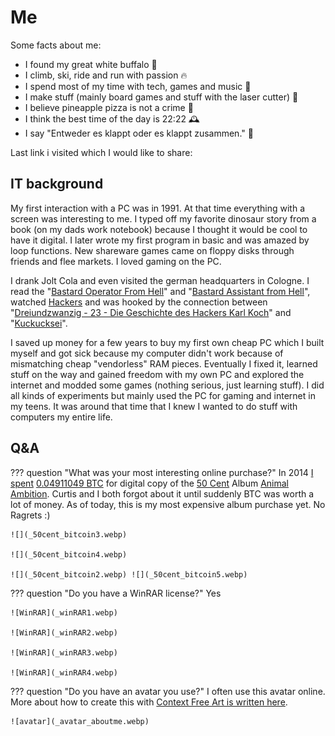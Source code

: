 # Me

Some facts about me:

- I found my great white buffalo 🧡
- I climb, ski, ride and run with passion 🔥
- I spend most of my time with tech, games and music 🤖
- I make stuff (mainly board games and stuff with the laser cutter) 🎲
- I believe pineapple pizza is not a crime 🍕
- I think the best time of the day is 22:22 🕰
- I say "Entweder es klappt oder es klappt zusammen." 😤

Last link i visited which I would like to share:

<script src="https://status.lol/yolo.js?no-emoji"></script>

## IT background

My first interaction with a PC was in 1991. At that time everything with a screen was interesting to me. I typed off my favorite dinosaur story from a book (on my dads work notebook) because I thought it would be cool to have it digital. I later wrote my first program in basic and was amazed by loop functions. New shareware games came on floppy disks through friends and flee markets. I loved gaming on the PC.

I drank Jolt Cola and even visited the german headquarters in Cologne. I read the "[Bastard Operator From Hell](https://bofh.bjash.com/)" and "[Bastard Assistant from Hell](https://de.wikipedia.org/wiki/Bastard_Assistant_from_Hell)", watched [Hackers](https://en.wikipedia.org/wiki/Hackers_(film)) and was hooked by the connection between "[Dreiundzwanzig - 23 - Die Geschichte des Hackers Karl Koch](https://de.wikipedia.org/wiki/23_%E2%80%93_Nichts_ist_so_wie_es_scheint)" and "[Kuckucksei](https://de.wikipedia.org/wiki/Kuckucksei_(Clifford_Stoll))".

I saved up money for a few years to buy my first own cheap PC which I built myself and got sick because my computer didn't work because of mismatching cheap "vendorless" RAM pieces. Eventually I fixed it, learned stuff on the way and gained freedom with my own PC and explored the internet and modded some games (nothing serious, just learning stuff). I did all kinds of experiments but mainly used the PC for gaming and internet in my teens. It was around that time that I knew I wanted to do stuff with computers my entire life.

## Q&A

??? question "What was your most interesting online purchase?"
    In 2014 [I spent](https://www.blockchain.com/btc/tx/9e97ec563980c884b530faa2455013e947c26314e2e8a446456e1641a84471c0) [0.04911049 BTC](https://duckduckgo.com/?q=0.04911049+btc+in+euro&ia=cryptocurrency) for digital copy of the [50 Cent](https://de.wikipedia.org/wiki/50_Cent) Album [Animal Ambition](https://en.wikipedia.org/wiki/Animal_Ambition). Curtis and I both forgot about it until suddenly BTC was worth a lot of money. As of today, this is my most expensive album purchase yet. No Ragrets :)

    ![](_50cent_bitcoin3.webp)

    ![](_50cent_bitcoin4.webp)

    ![](_50cent_bitcoin2.webp) ![](_50cent_bitcoin5.webp)

??? question "Do you have a WinRAR license?"
    Yes

    ![WinRAR](_winRAR1.webp)

    ![WinRAR](_winRAR2.webp)

    ![WinRAR](_winRAR3.webp)

    ![WinRAR](_winRAR4.webp)

??? question "Do you have an avatar you use?"
    I often use this avatar online. More about how to create this with [Context Free Art is written here](https://0xfab1.net/tech/art/random/contextfreeart/).

    ![avatar](_avatar_aboutme.webp)
